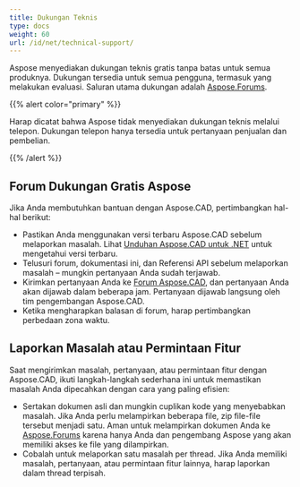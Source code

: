 ```yaml
---
title: Dukungan Teknis
type: docs
weight: 60
url: /id/net/technical-support/
---
```


Aspose menyediakan dukungan teknis gratis tanpa batas untuk semua produknya. Dukungan tersedia untuk semua pengguna, termasuk yang melakukan evaluasi. Saluran utama dukungan adalah [Aspose.Forums](https://forum.aspose.com/c/cad/19).


{{% alert color="primary" %}} 

Harap dicatat bahwa Aspose tidak menyediakan dukungan teknis melalui telepon. Dukungan telepon hanya tersedia untuk pertanyaan penjualan dan pembelian.

{{% /alert %}}

## **Forum Dukungan Gratis Aspose**
Jika Anda membutuhkan bantuan dengan Aspose.CAD, pertimbangkan hal-hal berikut:

- Pastikan Anda menggunakan versi terbaru Aspose.CAD sebelum melaporkan masalah. Lihat [Unduhan Aspose.CAD untuk .NET](https://www.nuget.org/packages/Aspose.CAD) untuk mengetahui versi terbaru.
- Telusuri forum, dokumentasi ini, dan Referensi API sebelum melaporkan masalah – mungkin pertanyaan Anda sudah terjawab.
- Kirimkan pertanyaan Anda ke [Forum Aspose.CAD](https://forum.aspose.com/c/cad/19), dan pertanyaan Anda akan dijawab dalam beberapa jam. Pertanyaan dijawab langsung oleh tim pengembangan Aspose.CAD.
- Ketika mengharapkan balasan di forum, harap pertimbangkan perbedaan zona waktu.

## **Laporkan Masalah atau Permintaan Fitur**
Saat mengirimkan masalah, pertanyaan, atau permintaan fitur dengan Aspose.CAD, ikuti langkah-langkah sederhana ini untuk memastikan masalah Anda dipecahkan dengan cara yang paling efisien:

- Sertakan dokumen asli dan mungkin cuplikan kode yang menyebabkan masalah.
Jika Anda perlu melampirkan beberapa file, zip file-file tersebut menjadi satu. Aman untuk melampirkan dokumen Anda ke [Aspose.Forums](https://forum.aspose.com/c/cad/19) karena hanya Anda dan pengembang Aspose yang akan memiliki akses ke file yang dilampirkan.
- Cobalah untuk melaporkan satu masalah per thread. Jika Anda memiliki masalah, pertanyaan, atau permintaan fitur lainnya, harap laporkan dalam thread terpisah.
